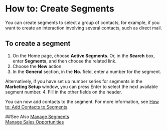 <properties
                pageTitle="How to: Create Segments | Project “Madeira”" 
                description="Describes how to create segments for contacts in Project “Madeira”" 
                services="" 
                documentationCenter="Madeira"
                authors="jswymer"/>

# How to: Create Segments
You can create segments to select a group of contacts, for example, if you want to create an interaction involving several contacts, such as direct mail.

## To create a segment
1. On the Home page, choose **Active Segments**. Or, in the **Search** box, enter **Segments**, and then choose the related link. 
2. Choose the **New** action.
3. In the **General** section, in the **No.** field, enter a number for the segment.

  Alternatively, if you have set up number series for segments in the **Marketing Setup** window, you can press Enter to select the next available segment number. 
4. Fill in the other fields on the header.

You can now add contacts to the segment. For more information, see [How to: Add Contacts to Segments](marketing-add-contact-segment.md).

##See Also
[Manage Segments](marketing-segments.md)  
[Manage Sales Opportunities](marketing-manage-sales-opportunities.md)  
